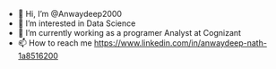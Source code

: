 - 👋 Hi, I’m @Anwaydeep2000
- 👀 I’m interested in Data Science
- 🌱 I’m currently working as a programer Analyst at Cognizant
- 📫 How to reach me https://www.linkedin.com/in/anwaydeep-nath-1a8516200

<!---
Anwaydeep2000/Anwaydeep2000 is a ✨ special ✨ repository because its `README.md` (this file) appears on your GitHub profile.
You can click the Preview link to take a look at your changes.
--->
